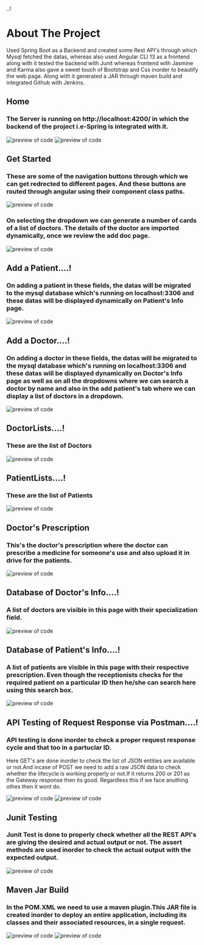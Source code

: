 ..!



# About The Project
Used Spring Boot as a Backend and created some Rest API's through which Mysql fetched the datas, whereas also used Angular CLI 13 as a frontend along with it tested the backend with Junit whereas frontend with Jasmine and Karma also gave a sweet touch of Bootstrap and Css inorder to beautify the web page. Along with it generated a JAR through maven build and integrated Github with Jenkins. 

## Home
### The Server is running on http://localhost:4200/ in which the backend of the project i.e-Spring is integrated with it. 

![preview of code](https://github.com/SP2224/Hospital-Management-System/blob/main/Screenshots/Screenshot%202022-05-27%20104726.jpg)
![preview of code](https://github.com/SP2224/Hospital-Management-System/blob/main/Screenshots/Screenshot%202022-05-27%20104738.jpg)


## Get Started
### These are some of the navigation buttons through which we can get redrected to different pages. And these buttons are routed through angular using their component class paths.

![preview of code](https://github.com/SP2224/Hospital-Management-System/blob/main/Screenshots/Screenshot%202022-05-27%20104759.jpg)
### On selecting the dropdown we can generate a number of cards of a list of doctors. The details of the doctor are imported dynamically, once we review the add doc page.
![preview of code](https://github.com/SP2224/Hospital-Management-System/blob/main/Screenshots/Screenshot%202022-05-27%20104809.jpg)


## Add a Patient....!
### On adding a patient in these fields, the datas will be migrated to the mysql database which's running on localhost:3306 and these datas will be displayed dynamically on Patient's Info page.

![preview of code](https://github.com/SP2224/Hospital-Management-System/blob/main/Screenshots/Screenshot%202022-05-27%20104823.jpg)
## Add a Doctor....!
### On adding a doctor in these fields, the datas will be migrated to the mysql database which's running on localhost:3306 and these datas will be displayed dynamically on Doctor's Info page as well as on all the dropdowns where we can search a doctor by name and also in the add patient's tab where we can display a list of doctors in a dropdown.

![preview of code](https://github.com/SP2224/Hospital-Management-System/blob/main/Screenshots/Screenshot%202022-05-27%20104836.jpg)
## DoctorLists....!
### These are the list of Doctors

![preview of code](https://github.com/SP2224/Hospital-Management-System/blob/main/Screenshots/Screenshot%202022-05-27%20104850.jpg)
## PatientLists....!
### These are the list of Patients

![preview of code](https://github.com/SP2224/Hospital-Management-System/blob/main/Screenshots/Screenshot%202022-05-27%20104901.jpg)
## Doctor's Prescription
### This's the doctor's prescription where the doctor can prescribe a medicine for someone's use and also upload it in drive for the patients.

![preview of code](https://github.com/SP2224/Hospital-Management-System/blob/main/Screenshots/Screenshot%202022-05-27%20104920.jpg)
## Database of Doctor's Info....!
### A list of doctors are visible in this page with their specialization field.

![preview of code](https://github.com/SP2224/Hospital-Management-System/blob/main/Screenshots/Screenshot%202022-05-27%20105007.jpg)

## Database of Patient's Info....!
### A list of patients are visible in this page with their respective prescription. Even though the receptionists checks for the required patient on a particular ID then he/she can search here using this search box.

![preview of code](https://github.com/SP2224/Hospital-Management-System/blob/main/Screenshots/Screenshot%202022-05-27%20105612.jpg)

## API Testing of Request Response via Postman....!
### API testing is done inorder to check a proper request response cycle and that too in a partuclar ID.
Here GET's are done inorder to check the list of JSON entities are available or not.And incase of POST we need to add a raw JSON data to check whether the lifecycle is working properly or not.If it returns 200 or 201 as the Gateway response then its good. Regardless this if we face anuthing othes then it wont do.

![preview of code](https://github.com/SP2224/Hospital-Management-System/blob/main/Screenshots/Screenshot%202022-05-27%20105646.jpg)
![preview of code](https://github.com/SP2224/Hospital-Management-System/blob/main/Screenshots/Screenshot%202022-05-27%20105709.jpg)
## Junit Testing

### Junit Test is done to properly check whether all the REST API's are giving the desired and actual output or not. The assert methods are used inorder to check the actual output with the expected output.
![preview of code](https://github.com/SP2224/Hospital-Management-System/blob/main/Screenshots/Screenshot%202022-05-27%20110515.jpg)

## Maven Jar Build
### In the POM.XML we need to use a maven plugin.This JAR file is created inorder to deploy an entire application, including its classes and their associated resources, in a single request.

![preview of code](https://github.com/SP2224/Hospital-Management-System/blob/main/Screenshots/Screenshot%202022-05-27%20144403.jpg)
![preview of code](https://github.com/SP2224/Hospital-Management-System/blob/main/Screenshots/Screenshot%202022-05-27%20144529.jpg)
